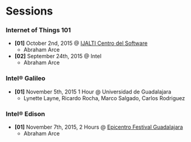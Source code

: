 Sessions
==

### Internet of Things 101
- __[01]__ October 2nd, 2015 @ [IJALTI Centro del Software](http://ijalti.org.mx/parque/centro-del-software/)
  - Abraham Arce
- __[02]__ September 24th, 2015 @ Intel
  - Abraham Arce

### Intel® Galileo
- __[01]__ November 5th, 2015 1 Hour @ Universidad de Guadalajara
  - Lynette Layne, Ricardo Rocha, Marco Salgado, Carlos Rodriguez

### Intel® Edison
- __[01]__ November 7th, 2015, 2 Hours @ [Epicentro Festival Guadalajara](http://www.epicentrofestival.com/)
  - Abraham Arce
